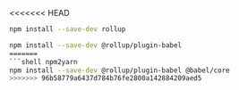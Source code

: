 <<<<<<< HEAD
```sh
npm install --save-dev rollup
```

```sh
npm install --save-dev @rollup/plugin-babel
=======
```shell npm2yarn
npm install --save-dev @rollup/plugin-babel @babel/core
>>>>>>> 96b58779a6437d784b76fe2800a142884209aed5
```
